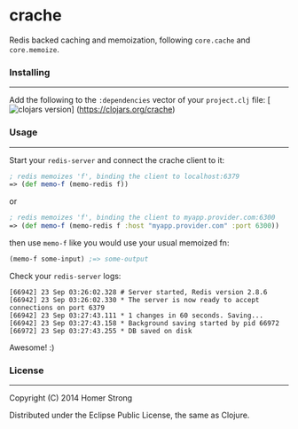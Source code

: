 crache
==========
Redis backed caching and memoization, following `core.cache` and `core.memoize`.

### Installing
-------
Add the following to the `:dependencies` vector of your `project.clj` file:
[![clojars version](https://clojars.org/crache/latest-version.svg?raw=true)]
(https://clojars.org/crache)

### Usage
-------
Start your `redis-server` and connect the crache client to it:
```clj
; redis memoizes 'f', binding the client to localhost:6379
=> (def memo-f (memo-redis f))
```
or
```clj
; redis memoizes 'f', binding the client to myapp.provider.com:6300
=> (def memo-f (memo-redis f :host "myapp.provider.com" :port 6300))
```
then use `memo-f` like you would use your usual memoized fn:
```clj
(memo-f some-input) ;=> some-output
```
Check your `redis-server` logs:
```
[66942] 23 Sep 03:26:02.328 # Server started, Redis version 2.8.6
[66942] 23 Sep 03:26:02.330 * The server is now ready to accept connections on port 6379
[66942] 23 Sep 03:27:43.111 * 1 changes in 60 seconds. Saving...
[66942] 23 Sep 03:27:43.158 * Background saving started by pid 66972
[66972] 23 Sep 03:27:43.255 * DB saved on disk
```
Awesome! :)

### License
-------
Copyright (C) 2014 Homer Strong

Distributed under the Eclipse Public License, the same as Clojure.
